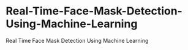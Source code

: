 # Real-Time-Face-Mask-Detection-Using-Machine-Learning
Real Time Face Mask Detection Using Machine Learning

